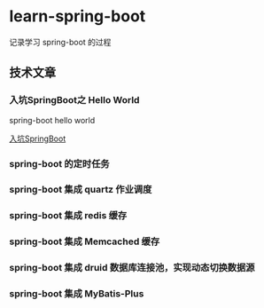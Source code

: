 # learn-spring-boot
记录学习 spring-boot 的过程

## 技术文章

### 入坑SpringBoot之 Hello World 
spring-boot hello world 

[入坑SpringBoot](https://dddreams.github.io/180710-入坑SpringBoot.html)

### spring-boot 的定时任务

### spring-boot 集成 quartz 作业调度

### spring-boot 集成 redis 缓存

### spring-boot 集成 Memcached 缓存

### spring-boot 集成 druid 数据库连接池，实现动态切换数据源

### spring-boot 集成 MyBatis-Plus
 
